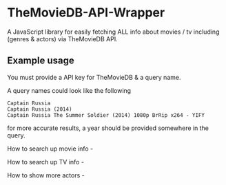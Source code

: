 # TheMovieDB-API-Wrapper
A JavaScript library for easily fetching ALL info about movies / tv including (genres & actors) via TheMovieDB API. 


## Example usage

You must provide a API key for TheMovieDB & a query name. 

A query names could look like the following 

   
    Captain Russia
    Captain Russia (2014)
    Captain Russia The Summer Soldier (2014) 1080p BrRip x264 - YIFY
    
for more accurate results, a year should be provided somewhere in the query. 


How to search up movie info - 


How to search up TV info - 


How to show more actors -
